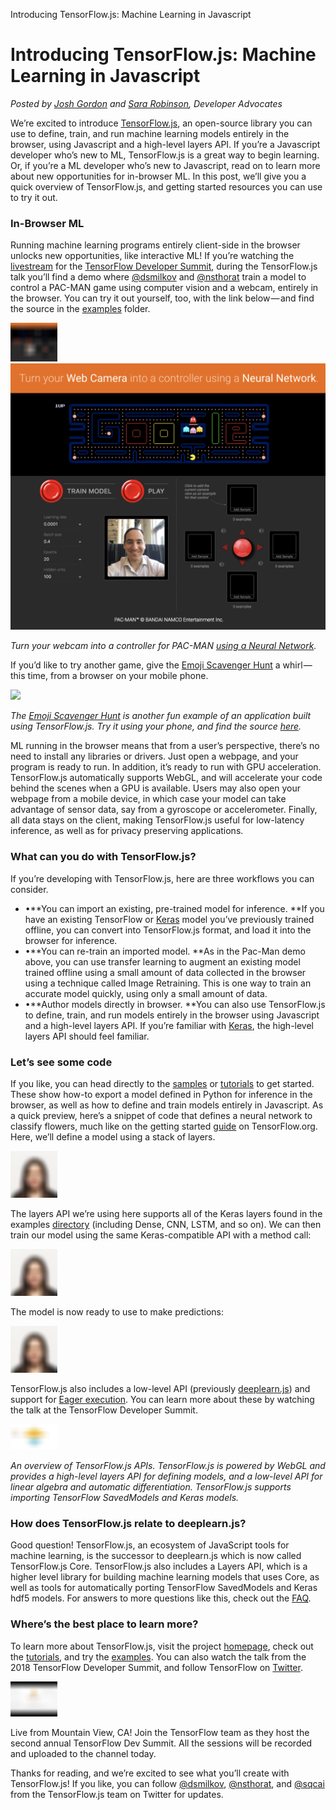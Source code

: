 Introducing TensorFlow.js: Machine Learning in Javascript

# Introducing TensorFlow.js: Machine Learning in Javascript

*Posted by *[*Josh Gordon*](http://twitter.com/random_forests)* and *[*Sara Robinson*](http://twitter.com/srobTweets)*, Developer Advocates*

We’re excited to introduce [TensorFlow.js](https://js.tensorflow.org/), an open-source library you can use to define, train, and run machine learning models entirely in the browser, using Javascript and a high-level layers API. If you’re a Javascript developer who’s new to ML, TensorFlow.js is a great way to begin learning. Or, if you’re a ML developer who’s new to Javascript, read on to learn more about new opportunities for in-browser ML. In this post, we’ll give you a quick overview of TensorFlow.js, and getting started resources you can use to try it out.

### In-Browser ML

Running machine learning programs entirely client-side in the browser unlocks new opportunities, like interactive ML! If you’re watching the [livestream](https://www.youtube.com/tensorflow) for the [TensorFlow Developer Summit](https://www.tensorflow.org/dev-summit/), during the TensorFlow.js talk you’ll find a demo where [@dsmilkov](http://twitter.com/dsmilkov) and [@nsthorat](http://twitter.com/nsthorat) train a model to control a PAC-MAN game using computer vision and a webcam, entirely in the browser. You can try it out yourself, too, with the link below — and find the source in the [examples](https://github.com/tensorflow/tfjs-examples) folder.

![](../_resources/69f8c93b903b1d78f48eac1d1cfb3da5.png)![0*hfplSJ9gMJCjluG-.](../_resources/9c598cb566a6fbf87e3e3418a64ee743.png)

*Turn your webcam into a controller for PAC-MAN *[*using a Neural Network*](https://storage.googleapis.com/tfjs-examples/webcam-transfer-learning/dist/index.html)*.*

If you’d like to try another game, give the [Emoji Scavenger Hunt](https://emojiscavengerhunt.withgoogle.com/) a whirl — this time, from a browser on your mobile phone.

![](:/7c4f08226d5e1a4e07e44ba949420ea6)

*The *[*Emoji Scavenger Hunt*](https://emojiscavengerhunt.withgoogle.com/)* is another fun example of an application built using TensorFlow.js. Try it using your phone, and find the source *[*here*](https://github.com/google/emoji-scavenger-hunt)*.*

ML running in the browser means that from a user’s perspective, there’s no need to install any libraries or drivers. Just open a webpage, and your program is ready to run. In addition, it’s ready to run with GPU acceleration. TensorFlow.js automatically supports WebGL, and will accelerate your code behind the scenes when a GPU is available. Users may also open your webpage from a mobile device, in which case your model can take advantage of sensor data, say from a gyroscope or accelerometer. Finally, all data stays on the client, making TensorFlow.js useful for low-latency inference, as well as for privacy preserving applications.

### What can you do with TensorFlow.js?

If you’re developing with TensorFlow.js, here are three workflows you can consider.

- •**You can import an existing, pre-trained model for inference. **If you have an existing TensorFlow or [Keras](http://keras.io/) model you’ve previously trained offline, you can convert into TensorFlow.js format, and load it into the browser for inference.
- •**You can re-train an imported model. **As in the Pac-Man demo above, you can use transfer learning to augment an existing model trained offline using a small amount of data collected in the browser using a technique called Image Retraining. This is one way to train an accurate model quickly, using only a small amount of data.
- •**Author models directly in browser. **You can also use TensorFlow.js to define, train, and run models entirely in the browser using Javascript and a high-level layers API. If you’re familiar with [Keras](http://keras.io/), the high-level layers API should feel familiar.

### Let’s see some code

If you like, you can head directly to the [samples](https://github.com/tensorflow/tfjs-examples) or [tutorials](http://js.tensorflow.org/) to get started. These show how-to export a model defined in Python for inference in the browser, as well as how to define and train models entirely in Javascript. As a quick preview, here’s a snippet of code that defines a neural network to classify flowers, much like on the getting started [guide](https://www.tensorflow.org/get_started/) on TensorFlow.org. Here, we’ll define a model using a stack of layers.

![](../_resources/bdd7296e48d81f676e63b282ad21cb2f.png)

The layers API we’re using here supports all of the Keras layers found in the examples [directory](https://github.com/keras-team/keras/tree/master/examples) (including Dense, CNN, LSTM, and so on). We can then train our model using the same Keras-compatible API with a method call:

![](../_resources/bdd7296e48d81f676e63b282ad21cb2f.png)

The model is now ready to use to make predictions:

![](../_resources/bdd7296e48d81f676e63b282ad21cb2f.png)

TensorFlow.js also includes a low-level API (previously [deeplearn.js](https://deeplearnjs.org/)) and support for [Eager execution](https://github.com/tensorflow/tensorflow/tree/r1.7/tensorflow/contrib/eager). You can learn more about these by watching the talk at the TensorFlow Developer Summit.

![](../_resources/9887af86c2aa7ccc60c3073b05d3ec96.png)

*An overview of TensorFlow.js APIs. TensorFlow.js is powered by WebGL and provides a high-level layers API for defining models, and a low-level API for linear algebra and automatic differentiation. TensorFlow.js supports importing TensorFlow SavedModels and Keras models.*

### How does TensorFlow.js relate to deeplearn.js?

Good question! TensorFlow.js, an ecosystem of JavaScript tools for machine learning, is the successor to deeplearn.js which is now called TensorFlow.js Core. TensorFlow.js also includes a Layers API, which is a higher level library for building machine learning models that uses Core, as well as tools for automatically porting TensorFlow SavedModels and Keras hdf5 models. For answers to more questions like this, check out the [FAQ](https://js.tensorflow.org/faq/).

### Where’s the best place to learn more?

To learn more about TensorFlow.js, visit the project [homepage](https://js.tensorflow.org/), check out the [tutorials](https://js.tensorflow.org/tutorials/), and try the [examples](https://github.com/tensorflow/tfjs-examples). You can also watch the talk from the 2018 TensorFlow Developer Summit, and follow TensorFlow on [Twitter](http://twitter.com/tensorflow).

![](../_resources/630bb6b14785b12a29813296325fa93a.png)

Live from Mountain View, CA! Join the TensorFlow team as they host the second annual TensorFlow Dev Summit. All the sessions will be recorded and uploaded to the channel today.

Thanks for reading, and we’re excited to see what you’ll create with TensorFlow.js! If you like, you can follow [@dsmilkov](http://twitter.com/dsmilkov), [@nsthorat](http://twitter.com/nsthorat), and [@sqcai](http://twitter.com/sqcai) from the TensorFlow.js team on Twitter for updates.